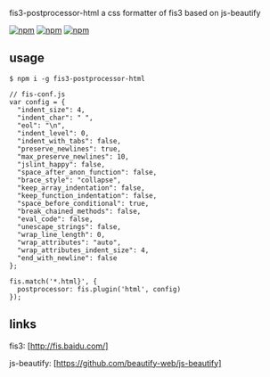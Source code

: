 fis3-postprocessor-html
a css formatter of fis3 based on js-beautify

[![npm](https://img.shields.io/npm/v/fis3-postprocessor-htmlt.svg?style=flat-square)](https://www.npmjs.com/package/fis3-postprocessor-html) 
[![npm](https://img.shields.io/npm/dt/fis3-postprocessor-html.svg?style=flat-square)](https://www.npmjs.com/package/fis3-postprocessor-html) 
[![npm](https://img.shields.io/npm/dm/fis3-postprocessor-html.svg?style=flat-square)](https://www.npmjs.com/package/fis3-postprocessor-html)

## usage

    $ npm i -g fis3-postprocessor-html

```
// fis-conf.js
var config = {
  "indent_size": 4,
  "indent_char": " ",
  "eol": "\n",
  "indent_level": 0,
  "indent_with_tabs": false,
  "preserve_newlines": true,
  "max_preserve_newlines": 10,
  "jslint_happy": false,
  "space_after_anon_function": false,
  "brace_style": "collapse",
  "keep_array_indentation": false,
  "keep_function_indentation": false,
  "space_before_conditional": true,
  "break_chained_methods": false,
  "eval_code": false,
  "unescape_strings": false,
  "wrap_line_length": 0,
  "wrap_attributes": "auto",
  "wrap_attributes_indent_size": 4,
  "end_with_newline": false
};

fis.match('*.html}', {
  postprocessor: fis.plugin('html', config)
});
```

## links
fis3: [http://fis.baidu.com/]

js-beautify: [https://github.com/beautify-web/js-beautify]
